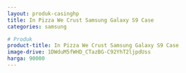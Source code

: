 ```yaml
---
layout: produk-casinghp
title: In Pizza We Crust Samsung Galaxy S9 Case
categories: samsung

# Produk
product-title: In Pizza We Crust Samsung Galaxy S9 Case
image-drive: 1DWduM5fWHD_CTazBG-C92YhT2ljpdUss
harga: 90000
---
```

